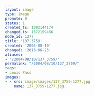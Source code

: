 ```yaml
---
layout: image
type: image
promote: 0
status: 1
created_ts: 1092144174
changed_ts: 1372159456
node_id: 1277
title: '137_3759'
created: '2004-08-10'
changed: '2013-06-25'
aliases:
- "/2004/08/10/137_3759/"
permalink: "/2004/08/10/137_3759/"
tags:
- Lewis Pass
images:
- - src: image/images/137_3759-1277.jpg
    name: 137_3759-1277.jpg
---
```


